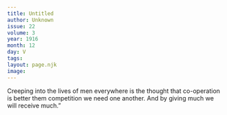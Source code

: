 ```yaml
---
title: Untitled
author: Unknown
issue: 22
volume: 3
year: 1916
month: 12
day: V
tags:
layout: page.njk
image:
---
```

Creeping into the lives of men everywhere is the thought that co-operation is better them competition we need one another. And by giving much we will receive much.” 


